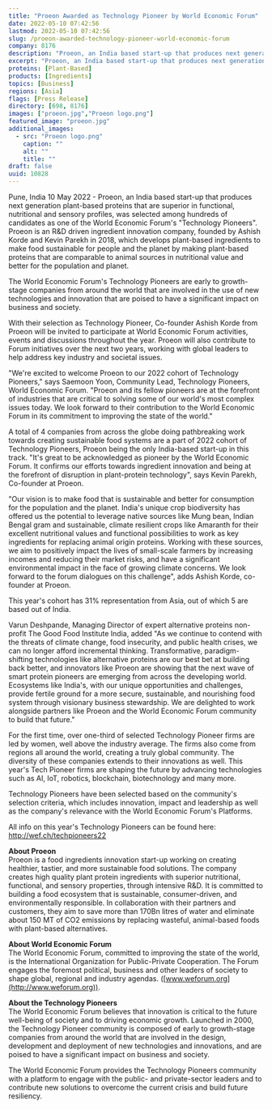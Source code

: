 ```yaml
---
title: "Proeon Awarded as Technology Pioneer by World Economic Forum"
date: 2022-05-10 07:42:56
lastmod: 2022-05-10 07:42:56
slug: /proeon-awarded-technology-pioneer-world-economic-forum
company: 8176
description: "Proeon, an India based start-up that produces next generation plant-based proteins that are superior in functional, nutritional and sensory profiles, was selected among hundreds of candidates as one of the World Economic Forum’s “Technology Pioneers”."
excerpt: "Proeon, an India based start-up that produces next generation plant-based proteins that are superior in functional, nutritional and sensory profiles, was selected among hundreds of candidates as one of the World Economic Forum’s “Technology Pioneers”."
proteins: [Plant-Based]
products: [Ingredients]
topics: [Business]
regions: [Asia]
flags: [Press Release]
directory: [698, 8176]
images: ["proeon.jpg","Proeon logo.png"]
featured_image: "proeon.jpg"
additional_images:
  - src: "Proeon logo.png"
    caption: ""
    alt: ""
    title: ""
draft: false
uuid: 10828
---
```

Pune, India 10 May 2022 - Proeon, an India based start-up that produces
next generation plant-based proteins that are superior in functional,
nutritional and sensory profiles, was selected among hundreds of
candidates as one of the World Economic Forum's "Technology Pioneers".
Proeon is an R&D driven ingredient innovation company, founded by Ashish
Korde and Kevin Parekh in 2018, which develops plant-based ingredients
to make food sustainable for people and the planet by making plant-based
proteins that are comparable to animal sources in nutritional value and
better for the population and planet.

The World Economic Forum's Technology Pioneers are early to growth-stage
companies from around the world that are involved in the use of new
technologies and innovation that are poised to have a significant impact
on business and society.

With their selection as Technology Pioneer, Co-founder Ashish Korde from
Proeon will be invited to participate at World Economic Forum
activities, events and discussions throughout the year. Proeon will also
contribute to Forum initiatives over the next two years, working with
global leaders to help address key industry and societal issues.

"We're excited to welcome Proeon to our 2022 cohort of Technology
Pioneers," says Saemoon Yoon, Community Lead, Technology Pioneers, World
Economic Forum. "Proeon and its fellow pioneers are at the forefront of
industries that are critical to solving some of our world's most complex
issues today. We look forward to their contribution to the World
Economic Forum in its commitment to improving the state of the world."

A total of 4 companies from across the globe doing pathbreaking work
towards creating sustainable food systems are a part of 2022 cohort of
Technology Pioneers, Proeon being the only India-based start-up in this
track. "It's great to be acknowledged as pioneer by the World Economic
Forum. It confirms our efforts towards ingredient innovation and being
at the forefront of disruption in plant-protein technology", says Kevin
Parekh, Co-founder at Proeon.

"Our vision is to make food that is sustainable and better for
consumption for the population and the planet. India's unique crop
biodiversity has offered us the potential to leverage native sources
like Mung bean, Indian Bengal gram and sustainable, climate resilient
crops like Amaranth for their excellent nutritional values and
functional possibilities to work as key ingredients for replacing animal
origin proteins. Working with these sources, we aim to positively impact
the lives of small-scale farmers by increasing incomes and reducing
their market risks, and have a significant environmental impact in the
face of growing climate concerns. We look forward to the forum dialogues
on this challenge", adds Ashish Korde, co-founder at Proeon.

This year's cohort has 31% representation from Asia, out of which 5 are
based out of India.

Varun Deshpande, Managing Director of expert alternative proteins
non-profit The Good Food Institute India, added "As we continue to
contend with the threats of climate change, food insecurity, and public
health crises, we can no longer afford incremental thinking.
Transformative, paradigm-shifting technologies like alternative proteins
are our best bet at building back better, and innovators like Proeon are
showing that the next wave of smart protein pioneers are emerging from
across the developing world. Ecosystems like India's, with our unique
opportunities and challenges, provide fertile ground for a more secure,
sustainable, and nourishing food system through visionary business
stewardship. We are delighted to work alongside partners like Proeon and
the World Economic Forum community to build that future."

For the first time, over one-third of selected Technology Pioneer firms
are led by women, well above the industry average. The firms also come
from regions all around the world, creating a truly global community.
The diversity of these companies extends to their innovations as well.
This year's Tech Pioneer firms are shaping the future by advancing
technologies such as AI, IoT, robotics, blockchain, biotechnology and
many more.

Technology Pioneers have been selected based on the community's
selection criteria, which includes innovation, impact and leadership as
well as the company's relevance with the World Economic Forum's
Platforms.

All info on this year's Technology Pioneers can be found here:
<http://wef.ch/techpioneers22>

**About Proeon**\
Proeon is a food ingredients innovation start-up working on creating
healthier, tastier, and more sustainable food solutions. The company
creates high quality plant protein ingredients with superior
nutritional, functional, and sensory properties, through intensive R&D.
It is committed to building a food ecosystem that is sustainable,
consumer-driven, and environmentally responsible. In collaboration with
their partners and customers, they aim to save more than 170Bn litres of
water and eliminate about 150 MT of CO2 emissions by replacing wasteful,
animal-based foods with plant-based alternatives.

**About World Economic Forum**\
The World Economic Forum, committed to improving the state of the world,
is the International Organization for Public-Private Cooperation. The
Forum engages the foremost political, business and other leaders of
society to shape global, regional and industry agendas.
([www.weforum.org](http://www.weforum.org)).

**About the Technology Pioneers**\
The World Economic Forum believes that innovation is critical to the
future well-being of society and to driving economic growth. Launched in
2000, the Technology Pioneer community is composed of early to
growth-stage companies from around the world that are involved in the
design, development and deployment of new technologies and innovations,
and are poised to have a significant impact on business and society.

The World Economic Forum provides the Technology Pioneers community with
a platform to engage with the public- and private-sector leaders and to
contribute new solutions to overcome the current crisis and build future
resiliency.
